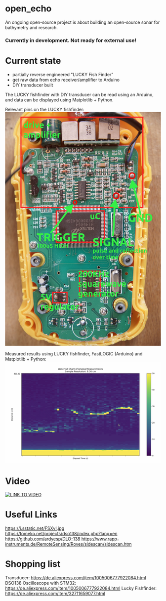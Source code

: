 # open_echo
An ongoing open-source project is about building an open-source sonar for bathymetry and research.

### Currently in development. Not ready for external use!

# Current state
- partially reverse engineered "LUCKY Fish Finder"
- get raw data from echo receiver/amplifier to Arduino
- DIY transducer built

The LUCKY fishfinder with DIY transducer can be read using an Arduino, and data can be displayed using Matplotlib + Python.

Relevant pins on the LUCKY fishfinder:
<img alt="LUCKY fishfinder pin hack" src="/reverse_engineering/images/fishfinder_pins.jpg">

Measured results using LUCKY fishfinder, FastLOGIC (Arduino) and Matplotlib + Python:
<img alt="LUCKY fishfinder pin hack" src="/reverse_engineering/images/echo_capture.jpg">



# Video
[![LINK TO VIDEO](https://img.youtube.com/vi/UDYWQIizN7A/0.jpg)](https://www.youtube.com/watch?v=UDYWQIizN7A)

# Useful Links
https://i.sstatic.net/FSXvI.jpg
https://tomeko.net/projects/dso138/index.php?lang=en
https://github.com/ardyesp/DLO-138
https://www.rapp-instruments.de/RemoteSensing/Roves/sidescan/sidescan.htm

# Shopping list
Transducer: https://de.aliexpress.com/item/1005006777922084.html
DSO138 Oscilloscope with STM32: https://de.aliexpress.com/item/1005006777922084.html
Lucky Fishfinder: https://de.aliexpress.com/item/32711659077.html

